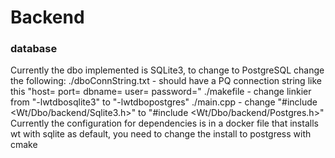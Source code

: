 # Backend

### database

Currently the dbo implemented is SQLite3, to change to PostgreSQL change the following:
    ./dboConnString.txt - should have a PQ connection string like this "host= port= dbname= user= password="
    ./makefile - change linkier from "-lwtdbosqlite3" to "-lwtdbopostgres"
    ./main.cpp - change "#include <Wt/Dbo/backend/Sqlite3.h>" to "#include <Wt/Dbo/backend/Postgres.h>"
    Currently the configuration for dependencies is in a docker file that installs wt with sqlite as default, you need to change the install to postgress with cmake
